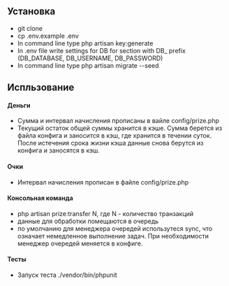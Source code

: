 ## Установка

- git clone
- cp .env.example .env
- In command line type php artisan key:generate
- In .env file write settings for DB for section with DB_ prefix (DB_DATABASE, DB_USERNAME, DB_PASSWORD)
- In command line type php artisan migrate --seed

## Испльзование
#### Деньги

- Сумма и интервал начисления прописаны в вайле config/prize.php 
- Текущий остаток общей суммы хранится в кэше. Сумма берется из файла конфига и заносится в кэш, где хранится в течении суток.
После истечения срока жизни кэша данные снова берутся из конфига и заносятся в кэш.

#### Очки
- Интервал начисления прописан в файле config/prize.php

#### Консольная команда
- php artisan prize:transfer N, где N - количество транзакций
- данные для обработки помещаются в очередь
- по умолчанию для менеджера очередей использутеся sync, что означает немедленное выполнение задач. При необходимости 
менеджер очередей меняется в конфиге.

#### Тесты
- Запуск теста ./vendor/bin/phpunit

